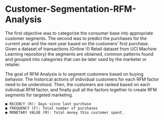 # Customer-Segmentation-RFM-Analysis

The first objective was to categorize the consumer base into appropriate customer segments. 
The second was to predict the purchases for the current year and the next year based on the customers' first purchase. Given a dataset of transactions (Online 
!()
Retail dataset from UCI Machine Learning repository) the segments are obtained, common patterns found and grouped into categories that can be later used by the marketer or retailer.


The goal of RFM Analysis is to segment customers based on buying behavior. The historical actions of individual customers for each RFM factor need to be understood. Then, the customers are ranked based on each individual RFM factor, and finally pull all the factors together to create RFM segments for targeted marketing.

    ● RECENCY (R): Days since last purchase
    ● FREQUENCY (F): Total number of purchases
    ● MONETARY VALUE (M): Total money this customer spent.
